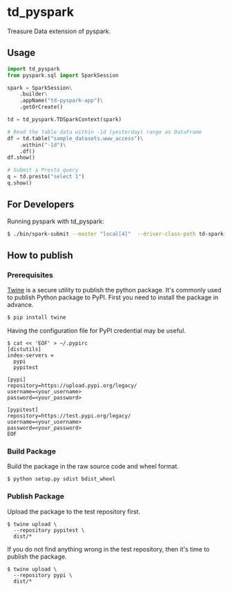 td_pyspark
== 

Treasure Data extension of pyspark.


## Usage

```python
import td_pyspark
from pyspark.sql import SparkSession

spark = SparkSession\
    .builder\
    .appName("td-pyspark-app")\
    .getOrCreate()

td = td_pyspark.TDSparkContext(spark)

# Read the table data within -1d (yesterday) range as DataFrame
df = td.table("sample_datasets.www_access")\
    .within("-1d")\
    .df()
df.show()

# Submit a Presto query
q = td.presto("select 1")
q.show()
```

## For Developers

Running pyspark with td_pyspark:

```bash
$ ./bin/spark-submit --master "local[4]"  --driver-class-path td-spark-assemblyd.jar  --properties-file=td-spark.conf --py-files ~/work/git/td-spark/td_pyspark/td_pyspark/td_pyspark.py ~/work/git/td-spark/td_pyspark/td_pyspark/tests/test_pyspark.py
```

## How to publish

### Prerequisites 

[Twine](https://pypi.org/project/twine/) is a secure utility to publish the python package. It's commonly used to publish Python package to PyPI.
First you need to install the package in advance.

```bash
$ pip install twine
```

Having the configuration file for PyPI credential may be useful.

```
$ cat << 'EOF' > ~/.pypirc 
[distutils]
index-servers =
  pypi
  pypitest

[pypi]
repository=https://upload.pypi.org/legacy/
username=<your_username>
password=<your_password>

[pypitest]
repository=https://test.pypi.org/legacy/
username=<your_username>
password=<your_password>
EOF
```

### Build Package

Build the package in the raw source code and wheel format.

```
$ python setup.py sdist bdist_wheel
```

### Publish Package

Upload the package to the test repository first.

```
$ twine upload \
  --repository pypitest \
  dist/*
```

If you do not find anything wrong in the test repository, then it's time to publish the package.

```
$ twine upload \
  --repository pypi \
  dist/*
```
